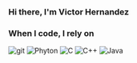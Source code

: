 ### Hi there, I'm Victor Hernandez

<h3>When I code, I rely on</h3>
<p>
 <img alt="git" src="https://img.shields.io/badge/-Git-F05032?style=flat-square&logo=git&logoColor=white" />
 <img alt="Phyton" src="https://img.shields.io/badge/Python-3776AB?style=for-the-badge&logo=python&logoColor=white" />
 <img alt="C" src="https://img.shields.io/badge/C-00599C?style=for-the-badge&logo=c&logoColor=white" />
 <img alt="C++" src="https://img.shields.io/badge/C%2B%2B-00599C?style=for-the-badge&logo=c%2B%2B&logoColor=white" />
 <img alt="Java" src="https://img.shields.io/badge/Java-ED8B00?style=for-the-badge&logo=openjdk&logoColor=white" />
 
 
 
